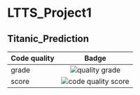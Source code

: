 # LTTS_Project1

## Titanic_Prediction

| Code quality | Badge  |
| :------------ |:---------------:|
| grade     | ![quality grade ](https://www.code-inspector.com/project/25400/status/svg)|
| score     | ![code quality score](https://www.code-inspector.com/project/25400/score/svg)|
